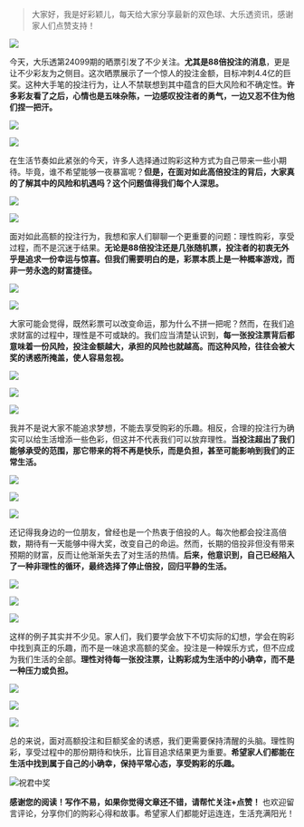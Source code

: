 > 大家好，我是好彩颖儿，每天给大家分享最新的双色球、大乐透资讯，感谢家人们点赞支持！

![](https://cdn.jsdelivr.net/gh/wangwenjie1314/PicCDN/2024-7-12/1720763627240-image.png)

今天，大乐透第24099期的晒票引发了不少关注。**尤其是88倍投注的消息**，更是让不少彩友为之侧目。这次晒票展示了一个惊人的投注金额，目标冲刺4.4亿的巨奖。这种大手笔的投注行为，让人不禁联想到其中蕴含的巨大风险和不确定性。**许多彩友看了之后，心情也是五味杂陈，一边感叹投注者的勇气，一边又忍不住为他们捏一把汗。**


![](https://cdn.jsdelivr.net/gh/wangwenjie1314/PicCDN/2024-8-26/1724663003463-image.png)

![](https://cdn.jsdelivr.net/gh/wangwenjie1314/PicCDN/2024-8-26/1724663014506-image.png)


在生活节奏如此紧张的今天，许多人选择通过购彩这种方式为自己带来一些小期待。毕竟，谁不希望能够一夜暴富呢？**但是，在面对如此高倍投注的背后，大家真的了解其中的风险和机遇吗？这个问题值得我们每个人深思。**


![](https://cdn.jsdelivr.net/gh/wangwenjie1314/PicCDN/2024-8-26/1724663025498-image.png)


![](https://cdn.jsdelivr.net/gh/wangwenjie1314/PicCDN/2024-8-26/1724663033074-image.png)

面对如此高额的投注行为，我想和家人们聊聊一个更重要的问题：理性购彩，享受过程，而不是沉迷于结果。**无论是88倍投注还是几张随机票，投注者的初衷无外乎是追求一份幸运与惊喜。但我们需要明白的是，彩票本质上是一种概率游戏，而非一劳永逸的财富捷径。**


![](https://cdn.jsdelivr.net/gh/wangwenjie1314/PicCDN/2024-8-26/1724663044584-image.png)

![](https://cdn.jsdelivr.net/gh/wangwenjie1314/PicCDN/2024-8-26/1724663053607-image.png)



大家可能会觉得，既然彩票可以改变命运，那为什么不拼一把呢？然而，在我们追求财富的过程中，理性是不可或缺的。我们应当清楚认识到，**每一张投注票背后都意味着一份风险，投注金额越大，承担的风险也就越高。而这种风险，往往会被大奖的诱惑所掩盖，使人容易忽视。**


![](https://cdn.jsdelivr.net/gh/wangwenjie1314/PicCDN/2024-8-26/1724663084966-image.png)

![](https://cdn.jsdelivr.net/gh/wangwenjie1314/PicCDN/2024-8-26/1724663075201-image.png)

![](https://cdn.jsdelivr.net/gh/wangwenjie1314/PicCDN/2024-8-26/1724663519702-image.png)


我并不是说大家不能追求梦想，不能去享受购彩的乐趣。相反，合理的投注行为确实可以给生活增添一些色彩，但这并不代表我们可以放弃理性。**当投注超出了我们能够承受的范围，那它带来的将不再是快乐，而是负担，甚至可能影响到我们的正常生活。**


![](https://cdn.jsdelivr.net/gh/wangwenjie1314/PicCDN/2024-8-26/1724663125999-image.png)

![](https://cdn.jsdelivr.net/gh/wangwenjie1314/PicCDN/2024-8-26/1724663503985-image.png)


![](https://cdn.jsdelivr.net/gh/wangwenjie1314/PicCDN/2024-8-26/1724663145868-image.png)

还记得我身边的一位朋友，曾经也是一个热衷于倍投的人。每次他都会投注高倍数，期待有一天能够中得大奖，改变自己的命运。然而，长期的倍投非但没有带来预期的财富，反而让他渐渐失去了对生活的热情。**后来，他意识到，自己已经陷入了一种非理性的循环，最终选择了停止倍投，回归平静的生活。**


![](https://cdn.jsdelivr.net/gh/wangwenjie1314/PicCDN/2024-8-26/1724663153508-image.png)

![](https://cdn.jsdelivr.net/gh/wangwenjie1314/PicCDN/2024-8-26/1724663188666-image.png)


![](https://cdn.jsdelivr.net/gh/wangwenjie1314/PicCDN/2024-8-26/1724663540296-image.png)

这样的例子其实并不少见。家人们，我们要学会放下不切实际的幻想，学会在购彩中找到真正的乐趣，而不是一味追求高额的奖金。投注是一种娱乐方式，但不应成为我们生活的全部。**理性对待每一张投注票，让购彩成为生活中的小确幸，而不是一种压力或负担。**

![](https://cdn.jsdelivr.net/gh/wangwenjie1314/PicCDN/2024-8-26/1724663198034-image.png)

![](https://cdn.jsdelivr.net/gh/wangwenjie1314/PicCDN/2024-8-26/1724663219700-image.png)


![](https://cdn.jsdelivr.net/gh/wangwenjie1314/PicCDN/2024-8-26/1724663602058-image.png)

总的来说，面对高额投注和巨额奖金的诱惑，我们更需要保持清醒的头脑。理性购彩，享受过程中的那份期待和快乐，比盲目追求结果更为重要。**希望家人们都能在生活中找到属于自己的小确幸，保持平常心态，享受购彩的乐趣。**


![祝君中奖](https://cdn.jsdelivr.net/gh/wangwenjie1314/PicCDN/2024-8-17/1723887483009-image.png)


**感谢您的阅读！写作不易，如果你觉得文章还不错，请帮忙关注+点赞！** 也欢迎留言评论，分享你们的购彩心得和故事。希望家人们都能好运连连，生活充满阳光！